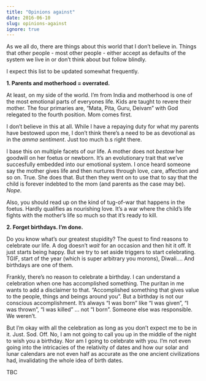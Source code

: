 ```yaml
---
title: "Opinions against"
date: 2016-06-10
slug: opinions-against
ignore: true
---
```

As we all do, there are things about this world that I don’t believe in. Things that other people - most other people - either accept as defaults of the system we live in or don’t think about but follow blindly.

I expect this list to be updated somewhat frequently.

**1. Parents and motherhood = overrated.**

At least, on my side of the world. I’m from India and motherhood is one of the most emotional parts of everyones life. Kids are taught to revere their mother. The four primaries are, “Mata, Pita, Guru, Deivam” with God relegated to the fourth position. Mom comes first.

I don’t believe in this at all. While I have a repaying duty for what my parents have bestowed upon me, I don’t think there’s a need to be as devotional as in the _amma sentiment_. Just too much b.s right there.

I base this on multiple facets of our life. A mother does not _bestow_ her goodwill on her foetus or newborn. It’s an evolutionary trait that we’ve succesfully embedded into our emotional system. I once heard someone say the mother gives life and then nurtures through love, care, affection and so on. True. She does that. But then they went on to use that to say that the child is forever indebted to the mom (and parents as the case may be). _Nope_.

Also, you should read up on the kind of tug-of-war that happens in the foetus. Hardly qualifies as nourishing love. It’s a war where the child’s life fights with the mother’s life so much so that it’s ready to kill.

**2. Forget birthdays. I’m done.**

Do you know what’s our greatest stupidity? The quest to find reasons to celebrate our life. A dog doesn’t _wait_ for an occasion and then hit it off. It just starts being happy. But we try to set aside triggers to start celebrating. TGIF, start of the year (which is super arbitrary you morons), Diwali…. And birthdays are one of them.

Frankly, there’s no reason to celebrate a birthday. I can understand a celebration when one has accomplished something. The puritan in me wants to add a disclaimer to that. “Accomplished something that gives value to the people, things and beings around you”. But a birthday is not our conscious accomplishment. It’s always “I was born” like “I was given”, “I was thrown”, “I was killed” … not “I born”. Someone else was responsible. We weren’t.

But I’m okay with all the celebration as long as you don’t expect me to be in it. Just. Sod. Off. No, I am not going to call you up in the middle of the night to wish you a birthday. Nor am I going to celebrate with you. I’m not even going into the intricacies of the relativity of dates and how our solar and lunar calendars are not even half as accurate as the one ancient civilizations had, invalidating the whole idea of birth dates.

TBC